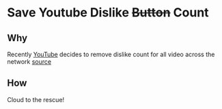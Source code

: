# Save Youtube Dislike ~~Button~~ Count

## Why

Recently [YouTube](https://youtube.com) decides to remove dislike count for all video across the network [source](https://blog.youtube/news-and-events/update-to-youtube/)

## How

Cloud to the rescue!
